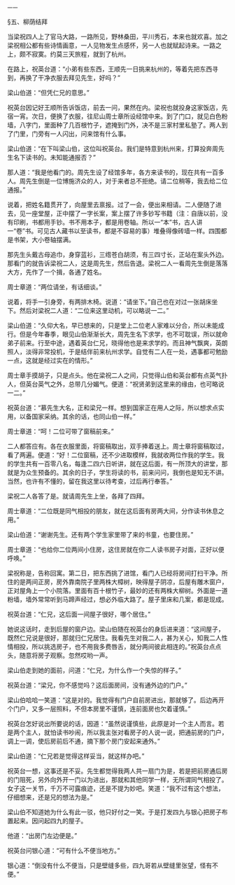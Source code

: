     一一 

   §五、柳荫结拜

   当梁祝四人上了官马大路，一路所见，野林桑田，平川秀石，本来也就欢喜。加之梁祝相公都有些诗情画意，一人见物发生点感怀，另一人也就赋起诗来。一路之上，颇不寂寞。约莫三天旅程，就到了杭州。

   在路上，祝英台道：“小弟有些东西，王顺先一日挑来杭州的，等着先把东西寻到，再换了干净衣服去拜见先生，好吗？”

   梁山伯道：“但凭仁兄的意思。”

   祝英台因记好王顺所告诉饭店，前去一问，果然在内。梁祝也就投身这家饭店，先宿一宵。次日，便换了衣服，往尼山周士章所设经馆中来。到了门口，就见白色粉墙，八字门，里面种了几百根竹子，遮掩到门外，决不是三家村里私塾了。两人到了门里，门旁有一人闪出，问来馆有什么事。

   梁山伯道：“在下叫梁山伯，这位叫祝英台。我们是特意到杭州来，打算投奔周先生名下读书的。未知能通报否？”

   那人道：“我是他看门的。周先生设了经馆多年，各方来读书的，现在共有一百多人。周先生倒是一位博施济众的人，对于来者总不拒绝。请二位稍等，我去给二位通报。”

   说着，把姓名籍贯开了，向屋里去禀报。过了一会，便出来相请。二人便随了进去，见一座堂屋，正中摆了一字长案，案上摆了许多钞写书籍（注：自唐以前，没有印刷，书都用手钞。书不用本子，都是用卷轴。所以一“本”书，古人讲一“卷”书。可见古人藏书以至读书，都是不容易的事）堆叠得像砖墙一样。四围都是书架，大小卷轴摆满。

   那先生头戴古母追巾，身穿蓝衫，三绺苍白胡须，有三四寸长，正站在案头外边。那看门的就告诉梁祝二人，这是周先生，然后告退。梁祝二人一看周先生倒是落落大方，先作了一个揖，各通了姓名。

   周士章道：“两位请坐，有话细谈。”

   说着，将手一引身旁，有两排木椅。说道：“请坐下。”自己也在对过一张胡床坐下。然后对梁祝二人道：“二位来这里动机，可以略说一二。”

   梁山伯道：“久仰大名，早已想来的，只是堂上二位老人家难以分合，所以未能成行。但是今年春季，眼见山伯渐渐长大，周先生名下求学，也不可耽误，所以就命弟子前来。行至中途，遇着英台仁兄，晓得他也是来求学的。而且神气飘爽，英朗照人，淡得非常投机，于是结伴前来杭州求学。自觉有二人在一处，遇事都可勉励一点，这就是经过实在的情形。”

   周士章手摸胡子，只是点头。他在梁祝二人之间，只觉得山伯和英台都有点英气扑人，但英台英气之外，总带几分媚气。便道：“祝贤弟到这里来的缘由，也可略说一二。”

   祝英台道：“慕先生大名，正和梁兄一样。想到国家正在用人之际，所以想求点实用，以备国家采纳。其余的话，也同山伯一样。”

   周士章道：“呵！二位可带了窗稿前来。”

   二人都答应有。各在衣服里面，将窗稿取出，双手捧着送上。周士章将窗稿取过，看了两遍。便道：“好！二位窗稿，还不少进取模样，我就收两位作我的学生。我的学生共有一百零八名，每逢二四六日听讲，就在这后面，有一所顶大的讲堂，那就是为众生预备的。其余的日子，学生将读的书，前来问问，我倒也是知无不讲。当然，也许有不懂的，留在我这里以待考查，过后再行奉答。”

   梁祝二人各答了是。就请周先生上坐，各拜了四拜。

   周士章道：“二位既是同气相投的朋友，就在这后面有房两大间，分作读书休息之用。”

   梁山伯道：“谢谢先生。还有两个学生家里带了来的书童，也要住房。”

   周士章道：“也给你二位两间小住房，这住房就在你二人读书房子对面，正好以便呼唤。”

   梁祝称是，告称回寓。第二日，把东西挑了进馆，看门人已经将房间打扫干净。所住的是两间正房，房外靠南院子里两株大樟树，映得屋子阴凉，后屋有雕木窗户，正对屋角上一个小院落。里面有百十根竹子，最妙的还有两株大柳树。外面是一道粉墙，墙外常常听到马蹄声经过，想必外临大路了。屋子里床和几案，都是现成。

   祝英台道：“仁兄，这后面一间屋子很好，哪个居住。”

   她说这话时，走到后屋的窗户边。梁山伯随在祝英台的身后进来道：“这间屋子，既然仁兄说是很好，那就归仁兄居住。我看先生对我二人，甚为关心，知我二人性情相投，所以挑选房子，也不用我多费唇舌，就分两间彼此相连的。”祝英台点点头，随意将房子观察。忽然哎哟一声。

   梁山伯走到她的面前，问道：“仁兄，为什么作一个失惊的样子。”

   祝英台道：“梁兄，你不感觉吗？这后面房间，没有通外边的门户。”

   梁山伯哈哈一笑道：“这是对的。我觉得有门户自前房进出，那就够了。后边再开个门户，又多一层照料，不但本房里不谨慎，连前面房也欠着谨慎。”

   祝英台怎好说出所要说的话，因道：“虽然说谨慎些，此原是对一个主人而言。若是两个主人，就怕读书吵闹，所以我主张对看房子的人说一说，把通前房的门户，调上一调，使后房前后不通，摘下那个房门安起来通外。”

   梁山伯道：“仁兄若是觉得这样妥当，就这样办吧。”

   祝英台一想，这事还是不妥。先生都觉得我两人共一扇门为是，若是把前房通后房的门阻死，另外向外开一门以为进出，那就和其他同学一样，无所谓同气相投了。女子这一关节，千万不可露痕迹，还是不提为妙吧。笑道：“我不过有这个想法，仔细想来，还是兄的想法为是。”

   梁山伯不知道她为什么有此一驳，他只好付之一笑。于是打发四九与银心把房子布置起来。因问起四九的屋子。

   他道：“出房门左边便是。”

   祝英台问银心道：“可有什么不便当地方。”

   银心道：“倒没有什么不便当，只是壁缝多些，四九哥若从壁缝里张望，怪有不便。”

